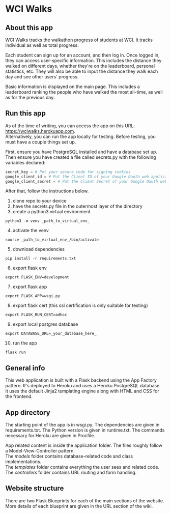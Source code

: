 # WCI Walks

## About this app
WCI Walks tracks the walkathon progress of students at WCI. It tracks individual as well as total progress.

Each student can sign up for an account, and then log in.
Once logged in, they can access user-specific information. This includes the distance they walked on different days, whether they're on the leaderboard, personal statistics, etc. They will also be able to input the distance they walk each day and see other users' progress.

Basic information is displayed on the main page. This includes a leaderboard ranking the people who have walked the most all-time, as well as for the previous day.

## Run this app
As of the time of writing, you can access the app on this URL: https://wciwalks.herokuapp.com.  
Alternatively, you can run the app locally for testing.
Before testing, you must have a couple things set up.

First, ensure you have PostgreSQL installed and have a database set up.
Then ensure you have created a file called secrets.py with the following variables declared:
```python
secret_key = # Put your secure code for signing cookies
google_client_id = # Put the Client ID of your Google Oauth web application
google_client_secret = # Put the Client Secret of your Google Oauth web application
```

After that, follow the instructions below.

1. clone repo to your device
2. have the secrets.py file in the outermost layer of the directory
3. create a python3 virtual environment
```
python3 -m venv _path_to_virtual_env_
```
4. activate the venv
```
source _path_to_virtual_env_/bin/activate
```
5. download dependencies
```
pip install -r requirements.txt
```
6. export flask env
```
export FLASK_ENV=development
```
7. export flask app
```
export FLASK_APP=wsgi.py
```
8. export flask cert (this ssl certification is only suitable for testing)
```
export FLASK_RUN_CERT=adhoc
```
9. export local postgres database
```
export DATABASE_URL=_your_database_here_
```
10. run the app
```
flask run
```

## General info
This web application is built with a Flask backend using the App Factory pattern.
It's deployed to Heroku and uses a Heroku PostgreSQL database.  
It uses the default Jinja2 templating engine along with HTML and CSS for the frontend.  

## App directory
The starting point of the app is in wsgi.py. 
The dependencies are given in requirements.txt.
The Python version is given in runtime.txt.
The commands necessary for Heroku are given in Procfile.


App related content is inside the application folder.
The files roughly follow a Model-View-Controller pattern.  
The _models_ folder contains database-related code and class implementations.  
The _templates_ folder contains everything the user sees and related code.  
The _controllers_ folder contains URL routing and form handling.

## Website structure
There are two Flask Blueprints for each of the main sections of the website.
More details of each blueprint are given in the URL section of the wiki.

